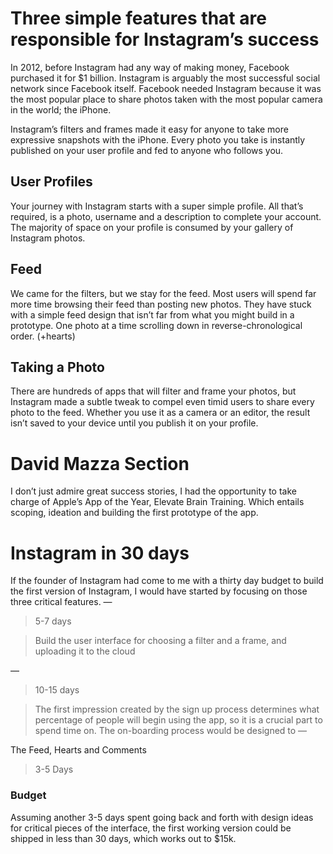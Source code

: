 # Three simple features that are responsible for Instagram’s success

In 2012, before Instagram had any way of making money, Facebook purchased it for $1 billion. Instagram is arguably the most successful social network since Facebook itself. Facebook needed Instagram because it was the most popular place to share photos taken with the most popular camera in the world; the iPhone.

Instagram’s filters and frames made it easy for anyone to take more expressive snapshots with the iPhone. Every photo you take is instantly published on your user profile and fed to anyone who follows you.

## User Profiles
Your journey with Instagram starts with a super simple profile. All that’s required, is a photo, username and a description to complete your account. The majority of space on your profile is consumed by your gallery of Instagram photos.

## Feed
We came for the filters, but we stay for the feed.
Most users will spend far more time browsing their feed than posting new photos. They have stuck with a simple feed design that isn’t far from what you might build in a prototype. One photo at a time scrolling down in reverse-chronological order. (+hearts)

## Taking a Photo
There are hundreds of apps that will filter and frame your photos, but Instagram made a subtle tweak to compel even timid users to share every photo to the feed. Whether you use it as a camera or an editor, the result isn’t saved to your device until you publish it on your profile.

# David Mazza Section 
I don’t just admire great success stories, I had the opportunity to take charge of Apple’s App of the Year, Elevate Brain Training. Which entails scoping, ideation and building the first prototype of the app.

# Instagram in 30 days
If the founder of Instagram had come to me with a thirty day budget to build the first version of Instagram, I would have started by focusing on those three critical features. 
—

> 5-7 days

> Build the user interface for choosing a filter and a frame, and uploading it to the cloud
>  

—
> 10-15 days

> The first impression created by the sign up process determines what percentage of people will begin using the app, so it is a crucial part to spend time on.
> The on-boarding process would be designed to 
—

The Feed, Hearts and Comments
> 3-5 Days


### Budget
Assuming another 3-5 days spent going back and forth with design ideas for critical pieces of the interface, the first working version could be shipped in less than 30 days, which works out to $15k.

